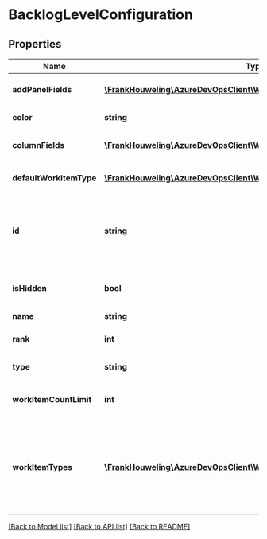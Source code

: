 # BacklogLevelConfiguration

## Properties
Name | Type | Description | Notes
------------ | ------------- | ------------- | -------------
**addPanelFields** | [**\FrankHouweling\AzureDevOpsClient\Work\Model\WorkItemFieldReference[]**](WorkItemFieldReference.md) | List of fields to include in Add Panel | [optional] 
**color** | **string** | Color for the backlog level | [optional] 
**columnFields** | [**\FrankHouweling\AzureDevOpsClient\Work\Model\BacklogColumn[]**](BacklogColumn.md) | Default list of columns for the backlog | [optional] 
**defaultWorkItemType** | [**\FrankHouweling\AzureDevOpsClient\Work\Model\WorkItemTypeReference**](WorkItemTypeReference.md) | Default Work Item Type for the backlog | [optional] 
**id** | **string** | Backlog Id (for Legacy Backlog Level from process config it can be categoryref name) | [optional] 
**isHidden** | **bool** | Indicates whether the backlog level is hidden | [optional] 
**name** | **string** | Backlog Name | [optional] 
**rank** | **int** | Backlog Rank (Taskbacklog is 0) | [optional] 
**type** | **string** | The type of this backlog level | [optional] 
**workItemCountLimit** | **int** | Max number of work items to show in the given backlog | [optional] 
**workItemTypes** | [**\FrankHouweling\AzureDevOpsClient\Work\Model\WorkItemTypeReference[]**](WorkItemTypeReference.md) | Work Item types participating in this backlog as known by the project/Process, can be overridden by team settings for bugs | [optional] 

[[Back to Model list]](../README.md#documentation-for-models) [[Back to API list]](../README.md#documentation-for-api-endpoints) [[Back to README]](../README.md)


